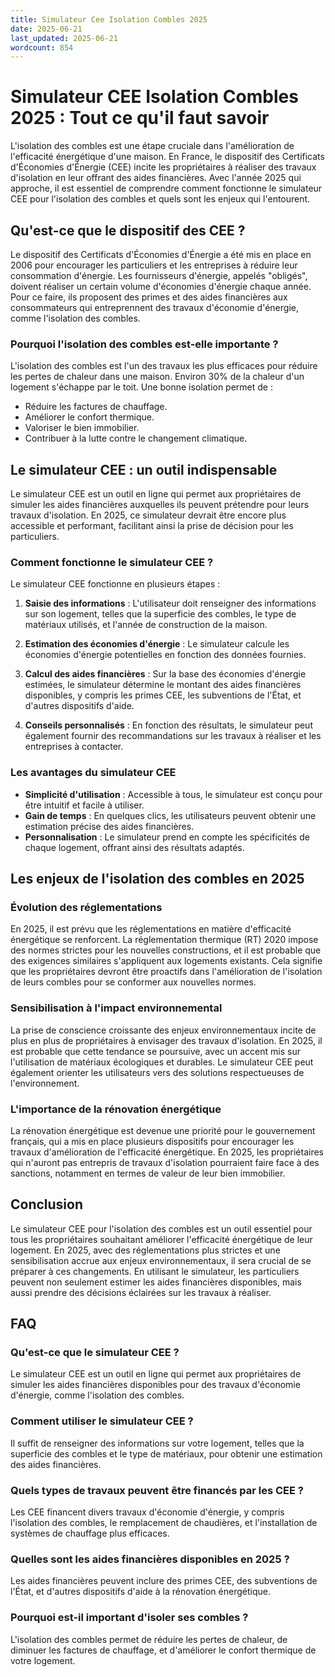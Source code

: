 ```yaml
---
title: Simulateur Cee Isolation Combles 2025
date: 2025-06-21
last_updated: 2025-06-21
wordcount: 854
---
```


# Simulateur CEE Isolation Combles 2025 : Tout ce qu'il faut savoir

L'isolation des combles est une étape cruciale dans l'amélioration de l'efficacité énergétique d'une maison. En France, le dispositif des Certificats d'Économies d'Énergie (CEE) incite les propriétaires à réaliser des travaux d'isolation en leur offrant des aides financières. Avec l'année 2025 qui approche, il est essentiel de comprendre comment fonctionne le simulateur CEE pour l'isolation des combles et quels sont les enjeux qui l'entourent.

## Qu'est-ce que le dispositif des CEE ?

Le dispositif des Certificats d'Économies d'Énergie a été mis en place en 2006 pour encourager les particuliers et les entreprises à réduire leur consommation d'énergie. Les fournisseurs d'énergie, appelés "obligés", doivent réaliser un certain volume d'économies d'énergie chaque année. Pour ce faire, ils proposent des primes et des aides financières aux consommateurs qui entreprennent des travaux d'économie d'énergie, comme l'isolation des combles.

### Pourquoi l'isolation des combles est-elle importante ?

L'isolation des combles est l'un des travaux les plus efficaces pour réduire les pertes de chaleur dans une maison. Environ 30% de la chaleur d'un logement s'échappe par le toit. Une bonne isolation permet de :

- Réduire les factures de chauffage.
- Améliorer le confort thermique.
- Valoriser le bien immobilier.
- Contribuer à la lutte contre le changement climatique.

## Le simulateur CEE : un outil indispensable

Le simulateur CEE est un outil en ligne qui permet aux propriétaires de simuler les aides financières auxquelles ils peuvent prétendre pour leurs travaux d'isolation. En 2025, ce simulateur devrait être encore plus accessible et performant, facilitant ainsi la prise de décision pour les particuliers.

### Comment fonctionne le simulateur CEE ?

Le simulateur CEE fonctionne en plusieurs étapes :

1. **Saisie des informations** : L'utilisateur doit renseigner des informations sur son logement, telles que la superficie des combles, le type de matériaux utilisés, et l'année de construction de la maison.

2. **Estimation des économies d'énergie** : Le simulateur calcule les économies d'énergie potentielles en fonction des données fournies.

3. **Calcul des aides financières** : Sur la base des économies d'énergie estimées, le simulateur détermine le montant des aides financières disponibles, y compris les primes CEE, les subventions de l'État, et d'autres dispositifs d'aide.

4. **Conseils personnalisés** : En fonction des résultats, le simulateur peut également fournir des recommandations sur les travaux à réaliser et les entreprises à contacter.

### Les avantages du simulateur CEE

- **Simplicité d'utilisation** : Accessible à tous, le simulateur est conçu pour être intuitif et facile à utiliser.
- **Gain de temps** : En quelques clics, les utilisateurs peuvent obtenir une estimation précise des aides financières.
- **Personnalisation** : Le simulateur prend en compte les spécificités de chaque logement, offrant ainsi des résultats adaptés.

## Les enjeux de l'isolation des combles en 2025

### Évolution des réglementations

En 2025, il est prévu que les réglementations en matière d'efficacité énergétique se renforcent. La réglementation thermique (RT) 2020 impose des normes strictes pour les nouvelles constructions, et il est probable que des exigences similaires s'appliquent aux logements existants. Cela signifie que les propriétaires devront être proactifs dans l'amélioration de l'isolation de leurs combles pour se conformer aux nouvelles normes.

### Sensibilisation à l'impact environnemental

La prise de conscience croissante des enjeux environnementaux incite de plus en plus de propriétaires à envisager des travaux d'isolation. En 2025, il est probable que cette tendance se poursuive, avec un accent mis sur l'utilisation de matériaux écologiques et durables. Le simulateur CEE peut également orienter les utilisateurs vers des solutions respectueuses de l'environnement.

### L'importance de la rénovation énergétique

La rénovation énergétique est devenue une priorité pour le gouvernement français, qui a mis en place plusieurs dispositifs pour encourager les travaux d'amélioration de l'efficacité énergétique. En 2025, les propriétaires qui n'auront pas entrepris de travaux d'isolation pourraient faire face à des sanctions, notamment en termes de valeur de leur bien immobilier.

## Conclusion

Le simulateur CEE pour l'isolation des combles est un outil essentiel pour tous les propriétaires souhaitant améliorer l'efficacité énergétique de leur logement. En 2025, avec des réglementations plus strictes et une sensibilisation accrue aux enjeux environnementaux, il sera crucial de se préparer à ces changements. En utilisant le simulateur, les particuliers peuvent non seulement estimer les aides financières disponibles, mais aussi prendre des décisions éclairées sur les travaux à réaliser.

## FAQ

### Qu'est-ce que le simulateur CEE ?

Le simulateur CEE est un outil en ligne qui permet aux propriétaires de simuler les aides financières disponibles pour des travaux d'économie d'énergie, comme l'isolation des combles.

### Comment utiliser le simulateur CEE ?

Il suffit de renseigner des informations sur votre logement, telles que la superficie des combles et le type de matériaux, pour obtenir une estimation des aides financières.

### Quels types de travaux peuvent être financés par les CEE ?

Les CEE financent divers travaux d'économie d'énergie, y compris l'isolation des combles, le remplacement de chaudières, et l'installation de systèmes de chauffage plus efficaces.

### Quelles sont les aides financières disponibles en 2025 ?

Les aides financières peuvent inclure des primes CEE, des subventions de l'État, et d'autres dispositifs d'aide à la rénovation énergétique.

### Pourquoi est-il important d'isoler ses combles ?

L'isolation des combles permet de réduire les pertes de chaleur, de diminuer les factures de chauffage, et d'améliorer le confort thermique de votre logement.